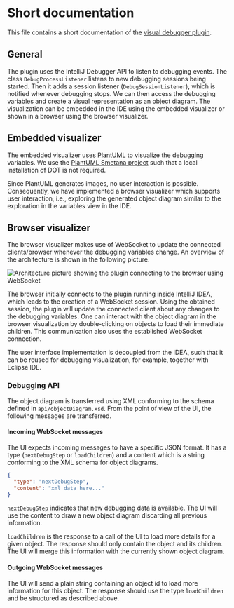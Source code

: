 # Short documentation

This file contains a short documentation of
the [visual debugger plugin](https://plugins.jetbrains.com/plugin/16851-visual-debugger).

## General

The plugin uses the IntelliJ Debugger API to listen to debugging events. The class `DebugProcessListener` listens to new
debugging sessions being started. Then it adds a session listener (`DebugSessionListener`), which is notified whenever
debugging stops. We can then access the debugging variables and create a visual representation as an object diagram. The
visualization can be embedded in the IDE using the embedded visualizer or shown in a browser using the browser
visualizer.

## Embedded visualizer

The embedded visualizer uses [PlantUML](https://plantuml.com/) to visualize the debugging variables. We use
the [PlantUML Smetana project](https://plantuml.com/smetana02) such that a local installation of DOT is not required.

Since PlantUML generates images, no user interaction is possible. Consequently, we have implemented a browser visualizer
which supports user interaction, i.e., exploring the generated object diagram similar to the exploration in the
variables view in the IDE.

## Browser visualizer

The browser visualizer makes use of WebSocket to update the connected clients/browser whenever the debugging variables
change. An overview of the architecture is shown in the following picture.

![Architecture picture showing the plugin connecting to the browser using WebSocket](https://raw.githubusercontent.com/timKraeuter/VisualDebugger/develop/documentation/pictures/architecture.svg)

The browser initially connects to the plugin running inside IntelliJ IDEA, which leads to the creation of a WebSocket
session. Using the obtained session, the plugin will update the connected client about any changes to the debugging
variables. One can interact with the object diagram in the browser visualization by double-clicking on objects to load
their immediate children. This communication also uses the established WebSocket connection.

The user interface implementation is decoupled from the IDEA, such that it can be reused for debugging visualization,
for example, together with Eclipse IDE.

### Debugging API

The object diagram is transferred using XML conforming to the schema defined in `api/objectDiagram.xsd`. From the point
of view of the UI, the following messages are transferred.

#### Incoming WebSocket messages

The UI expects incoming messages to have a specific JSON format. It has a type (`nextDebugStep` or `loadChildren`) and a
content which is a string conforming to the XML schema for object diagrams.

```json
{
  "type": "nextDebugStep",
  "content": "xml data here..."
}
```

`nextDebugStep` indicates that new debugging data is available. The UI will use the content to draw a new object diagram
discarding all previous information.

`loadChildren` is the response to a call of the UI to load more details for a given object. The response should only
contain the object and its children. The UI will merge this information with the currently shown object diagram.

#### Outgoing WebSocket messages

The UI will send a plain string containing an object id to load more information for this object. The response should
use the type `loadChildren` and be structured as described above.
